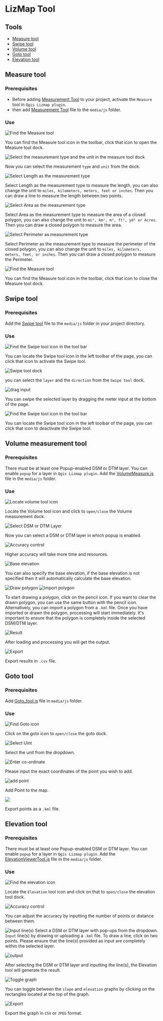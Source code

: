 # LizMap Tool

## Tools
  - [Measure tool](#measure-tool)
  - [Swipe tool](#swipe-tool) 
  - [Volume tool](#volume-measurement-tool)
  - [Goto tool](#goto-tool)
  - [Elevation tool](#elevation-tool)
## Measure tool
  ### Prerequisites
  - Before adding [Measurement Tool](https://github.com/dp-sahu88/ODISHA_MCL/blob/main/Measurement_Tool.js) to your project, activate the `Measure` tool in `Qgis Lizmap plugin`.
  - then add [Measurement Tool](https://github.com/dp-sahu88/ODISHA_MCL/blob/main/Measurement_Tool.js) file to the `media/js` folder.
  ### Use
  ![Find the Measure tool](https://github.com/dp-sahu88/ODISHA_MCL/blob/main/Images/Measurement%20Tool/Measuretoolicon.JPG)

  You can find the Measure tool icon in the toolbar, click that icon to open the Measure tool dock.
  
  ![Select the measurement type and the unit in the measure tool dock](https://github.com/dp-sahu88/ODISHA_MCL/blob/main/Images/Measurement%20Tool/measuretoolDock.JPG)

  Now you can select the measurement `type` and `unit` from the dock.

  ![Select Length as the measurement type](https://github.com/dp-sahu88/ODISHA_MCL/blob/main/Images/Measurement%20Tool/length.JPG)

  Select Length as the measurement type to measure the length, you can also change the unit to `miles, kilometers, meters, feet or inches`.
  Then you can draw a line to measure the length between two points.

  ![Select Area as the measurement type](https://github.com/dp-sahu88/ODISHA_MCL/blob/main/Images/Measurement%20Tool/area.JPG)

  Select Area as the measurement type to measure the area of a closed polygon, you can also change the unit to `mi², km², m², ft², yd² or Acres`.
  Then you can draw a closed polygon to measure the area.
  
  ![Select Perimeter as measurement type](https://github.com/dp-sahu88/ODISHA_MCL/blob/main/Images/Measurement%20Tool/perim.JPG)

  Select Perimeter as the measurement type to measure the perimeter of the closed polygon, you can also change the unit to `miles, kilometers, meters, feet, or inches`. 
  Then you can draw a closed polygon to measure the Perimeter.

  ![Find the Measure tool](https://github.com/dp-sahu88/ODISHA_MCL/blob/main/Images/Measurement%20Tool/Measuretoolicon.JPG)

  You can find the Measure tool icon in the toolbar, click that icon to close the Measure tool dock.
## Swipe tool
  ### Prerequisites
  Add the [Swipe tool](https://github.com/dp-sahu88/ODISHA_MCL/blob/main/Swipe.js) file to the `media/js` folder in your project directory.

  ### Use
  ![Find the Swipe tool icon in the tool bar](https://github.com/dp-sahu88/ODISHA_MCL/blob/main/Images/Swipe%20Tool/SwipeIcon.jpg)

  You can locate the Swipe tool icon in the left toolbar of the page, you can click that icon to activate the Swipe tool.

  ![Swipe tool dock](https://github.com/dp-sahu88/ODISHA_MCL/blob/main/Images/Swipe%20Tool/swipe_dock.png)

  you can select the `layer` and the `direction` from the `Swipe tool` dock. 

  ![drag input](https://github.com/dp-sahu88/ODISHA_MCL/blob/main/Images/Swipe%20Tool/dragInput.png)

  You can swipe the selected layer by dragging the meter input at the bottom of the page.

  ![Find the Swipe tool icon in the tool bar](https://github.com/dp-sahu88/ODISHA_MCL/blob/main/Images/Swipe%20Tool/SwipeIcon.jpg)

  You can locate the Swipe tool icon in the left toolbar of the page, you can click that icon to deactivate the Swipe tool.
## Volume measurement tool
  ### Prerequisites
  There must be at least one Popup-enabled DSM or DTM layer. You can enable `popup` for a layer in `Qgis Lizmap plugin`.
  Add the [VolumeMeasure.js](https://github.com/dp-sahu88/ODISHA_MCL/blob/main/VolumeMeasure.js) file in the `media/js` folder.
  ### Use
  ![Locate volume tool icon](https://github.com/dp-sahu88/ODISHA_MCL/blob/main/Images/Volume%20tool/volumeToolIcon.png)

  Locate the Volume tool icon and click to `open/close` the Volume measurement dock.

  ![Select DSM or DTM Layer](https://github.com/dp-sahu88/ODISHA_MCL/blob/main/Images/Volume%20tool/select_layer.png)

  Now you can select a DSM or DTM layer in which popup is enabled.

  ![Accuracy control](https://github.com/dp-sahu88/ODISHA_MCL/blob/main/Images/Volume%20tool/accuracy_controll.png)

  Higher accuracy will take more time and resources.
  
  ![Base elevation](https://github.com/dp-sahu88/ODISHA_MCL/blob/main/Images/Volume%20tool/base_elevetion.png)

  You can also specify the base elevation, if the base elevation is not specified then it will automatically calculate the base elevation.
  
  ![Draw polygon](https://github.com/dp-sahu88/ODISHA_MCL/blob/main/Images/Volume%20tool/startDraw.png)
  ![import polygon](https://github.com/dp-sahu88/ODISHA_MCL/blob/main/Images/Volume%20tool/import_file.png)
  
  To start drawing a polygon, click on the pencil icon. If you want to clear the drawn polygon, you can use the same button with the pencil icon. Alternatively, you can import a polygon from a `.kml` file. Once you have imported or drawn the polygon, processing will      start immediately. It's important to ensure that the polygon is completely inside the selected DSM/DTM layer.

  ![Result](https://github.com/dp-sahu88/ODISHA_MCL/blob/main/Images/Volume%20tool/result.png)

  After loading and processing you will get the output.

  ![Export](https://github.com/dp-sahu88/ODISHA_MCL/blob/main/Images/Volume%20tool/export.png)

  Export results in `.csv`  file.
  
## Goto tool
  ### Prerequisites
  Add [Goto_tool.js](https://github.com/dp-sahu88/ODISHA_MCL/blob/main/Goto_tool.js) file in `media/js` folder.

  ### Use
  
  ![Find Goto icon](https://github.com/dp-sahu88/ODISHA_MCL/blob/main/Images/goto/goto_icon.png)

  Click on the goto icon to `open/close` the goto dock.

  ![Select Uint](https://github.com/dp-sahu88/ODISHA_MCL/blob/main/Images/goto/select_unit.png)

  Select the unit from the dropdown.

  ![Enter co-ordinate](https://github.com/dp-sahu88/ODISHA_MCL/blob/main/Images/goto/enter_coordinate.png)

  Please input the exact coordinates of the point you wish to add.

  ![add point](https://github.com/dp-sahu88/ODISHA_MCL/blob/main/Images/goto/add_point.png)

  Add Point to the map.

  ![](https://github.com/dp-sahu88/ODISHA_MCL/blob/main/Images/goto/export_points.png)

  Export points as a `.kml` file.
  
## Elevation tool
  ### Prerequisites
  There must be at least one Popup-enabled DSM or DTM layer. You can enable `popup` for a layer in `Qgis Lizmap plugin`.
  Add the [ElevationViewerTool.js](https://github.com/dp-sahu88/ODISHA_MCL/blob/main/ElevationViewerTool.js) file in the `media/js` folder.

  ### Use
  ![Find the elevation icon](https://github.com/dp-sahu88/ODISHA_MCL/blob/main/Images/Elevation%20tool/icon.png)

  Locate the `Elevation` tool icon and click on that to `open/close` the elevation tool dock.

  ![Accuracy control](https://github.com/dp-sahu88/ODISHA_MCL/blob/main/Images/Elevation%20tool/Accuracy.png)

  You can adjust the accuracy by inputting the number of points or distance between them.

  ![Input line(s)](https://github.com/dp-sahu88/ODISHA_MCL/blob/main/Images/Elevation%20tool/input.png)
  Select a DSM or DTM layer with pop-ups from the dropdown. `Input` line(s) by drawing or uploading a `.kml` file.
  To draw a line, click on two points.
  Please ensure that the line(s) provided as input are completely within the selected layer.

  ![output](https://github.com/dp-sahu88/ODISHA_MCL/blob/main/Images/Elevation%20tool/result.png)

  After selecting the DSM or DTM layer and inputting the line(s), the Elevation tool will generate the result.

  ![Toggle graph](https://github.com/dp-sahu88/ODISHA_MCL/blob/main/Images/Elevation%20tool/toggleSlopeElevation.png)

  You can toggle between the `slope` and `elevation` graphs by clicking on the rectangles located at the top of the graph.

  ![Export](https://github.com/dp-sahu88/ODISHA_MCL/blob/main/Images/Elevation%20tool/Export.png)

  Export the graph in `CSV` or `JPEG` format.
  
